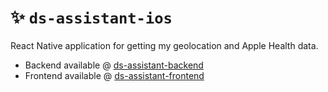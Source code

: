 # ✨ `ds-assistant-ios`

React Native application for getting my geolocation and Apple Health data.

- Backend available @ [ds-assistant-backend](https://github.com/sobolevdmitry/ds-assistant-backend)
- Frontend available @ [ds-assistant-frontend](https://github.com/sobolevdmitry/ds-assistant-frontend)
